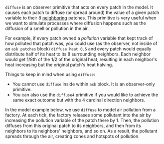 `diffuse` is an observer primitive that acts on every patch in the model. It causes each patch to diffuse (or spread around) the value of a given patch variable to their 8 [neighboring](/primitives/neighbors) patches. This primitive is very useful when we want to simulate processes where diffusion happens such as the diffusion of a smell or pollution in the air.



For example, if every patch owned a *pollution* variable that kept track of how polluted that patch was, you could use (as the observer, not inside of an `ask patches` block) `diffuse heat 0.5` and every patch would equally distribute half of its heat to its 8 surrounding neighbors. Each neighbor would get 1/8th of the 1/2 of the original heat, resulting in each neighbor's heat increasing but the original patch's heat halving.



Things to keep in mind when using `diffuse`: 

* You cannot use `diffuse` inside within `ask` block. It is an observer-only primitive.
* You can also use the `diffuse4` primitive if you would like to achieve the same exact outcome but with the 4 cardinal direction neighbors.



In the model example below, we use `diffuse` to model air pollution from a factory. At each tick, the factory releases some pollutant into the air by increasing the pollution variable of the patch there by 1. Then, the pollution diffuses from this original patch to its neighbors, and then from its neighbors to its neighbors' neighbors, and so on. As a result, the pollutant spreads through the air, creating zones and hotspots of pollution.